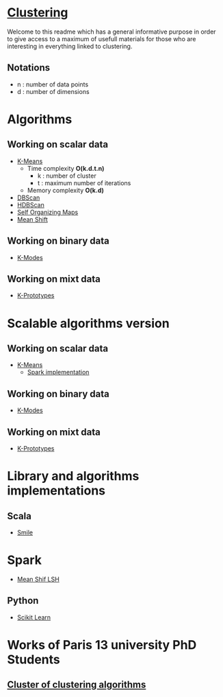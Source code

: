 # [Clustering](https://en.wikipedia.org/wiki/Cluster_analysis)

Welcome to this readme which has a general informative purpose in order to give access to a maximum of usefull materials for those who are interesting in everything linked to clustering.

## Notations
 * n : number of data points
 * d : number of dimensions

# Algorithms
## Working on scalar data
* [K-Means](https://en.wikipedia.org/wiki/K-means_clustering)
  * Time complexity **O(__k.d.t.n__)**
    * k : number of cluster
    * t : maximum number of iterations
  * Memory complexity **O(__k.d__)**
* [DBScan](https://en.wikipedia.org/wiki/DBSCAN)
* [HDBScan]()
* [Self Organizing Maps]()
* [Mean Shift](https://en.wikipedia.org/wiki/Mean_shift)
## Working on binary data
* [K-Modes]()
## Working on mixt data
* [K-Prototypes]()

# Scalable algorithms version
## Working on scalar data
* [K-Means](https://en.wikipedia.org/wiki/K-means_clustering)
  * [Spark implementation](https://spark.apache.org/docs/latest/mllib-clustering.html)
## Working on binary data
* [K-Modes]()
## Working on mixt data
* [K-Prototypes]()
# Library and algorithms implementations
## Scala
* [Smile](https://haifengl.github.io/smile/clustering.html)
# Spark
* [Mean Shif LSH](https://github.com/beckgael/Mean-Shift-LSH)
## Python
* [Scikit Learn](http://scikit-learn.org/stable/modules/clustering.html#clustering)


# Works of Paris 13 university PhD Students
## [Cluster of clustering algorithms](https://github.com/Spark-clustering-notebook)
